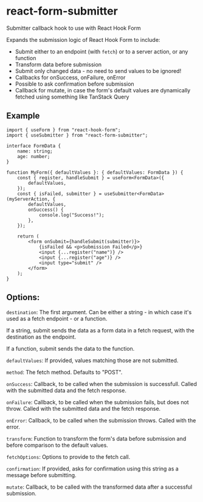 # react-form-submitter

Submitter callback hook to use with React Hook Form

Expands the submission logic of React Hook Form to include:

- Submit either to an endpoint (with `fetch`) or to a server action, or any function
- Transform data before submission
- Submit only changed data - no need to send values to be ignored!
- Callbacks for onSuccess, onFailure, onError
- Possible to ask confirmation before submission
- Callback for mutate, in case the form's default values are dynamically fetched using something like TanStack Query

## Example

```tsx
import { useForm } from "react-hook-form";
import { useSubmitter } from "react-form-submitter";

interface FormData {
	name: string;
	age: number;
}

function MyForm({ defaultValues }: { defaultValues: FormData }) {
	const { register, handleSubmit } = useForm<FormData>({
		defaultValues,
	});
	const { isFailed, submitter } = useSubmitter<FormData>(myServerAction, {
		defaultValues,
		onSuccess() {
			console.log("Success!");
		},
	});

	return (
		<form onSubmit={handleSubmit(submitter)}>
			{isFailed && <p>Submission Failed</p>}
			<input {...register("name")} />
			<input {...register("age")} />
			<input type="submit" />
		</form>
	);
}
```

## Options:

`destination`: The first argument. Can be either a string - in which case it's used as a fetch endpoint - or a function.

If a string, submit sends the data as a form data in a fetch request, with the destination as the endpoint.

If a function, submit sends the data to the function.

`defaultValues`: If provided, values matching those are not submitted.

`method`: The fetch method. Defaults to "POST".

`onSuccess`: Callback, to be called when the submission is successfull. Called with the submitted data and the fetch response.

`onFailure`: Callback, to be called when the submission fails, but does not throw. Called with the submitted data and the fetch response.

`onError`: Callback, to be called when the submission throws. Called with the error.

`transform`: Function to transform the form's data before submission and before comparison to the default values.

`fetchOptions`: Options to provide to the fetch call.

`confirmation`: If provided, asks for confirmation using this string as a message before submitting.

`mutate`: Callback, to be called with the transformed data after a successful submission.
